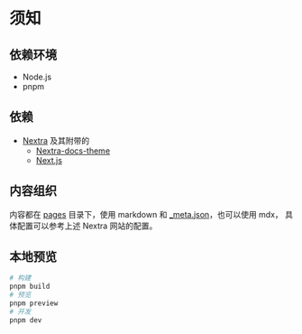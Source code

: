 # 须知

## 依赖环境

- Node.js
- pnpm

## 依赖

- [Nextra](https://nextra.site/) 及其附带的
    - [Nextra-docs-theme](https://nextra.site/docs/docs-theme/start)
    - [Next.js](https://nextjs.org)

## 内容组织

内容都在 [pages](./pages) 目录下，使用 markdown 和 [\_meta.json](./pages/_meta.json)，也可以使用 mdx，
具体配置可以参考上述 Nextra 网站的配置。

## 本地预览

```bash
# 构建
pnpm build
# 预览
pnpm preview
# 开发
pnpm dev
```
